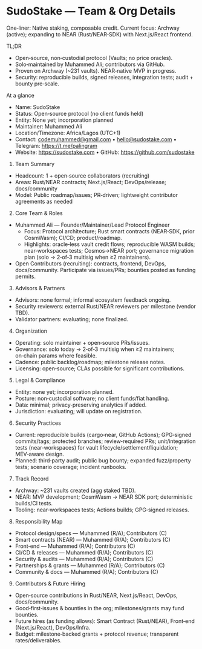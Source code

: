 
# SudoStake — Team & Org Details

One‑liner: Native staking, composable credit.
Current focus: Archway (active); expanding to NEAR (Rust/NEAR‑SDK) with Next.js/React frontend.

TL;DR
- Open‑source, non‑custodial protocol (Vaults; no price oracles).
- Solo‑maintained by Muhammed Ali; contributors via GitHub.
- Proven on Archway (~231 vaults). NEAR‑native MVP in progress.
- Security: reproducible builds, signed releases, integration tests; audit + bounty pre‑scale.

At a glance
- Name: SudoStake
- Status: Open‑source protocol (no client funds held)
- Entity: None yet; incorporation planned
- Maintainer: Muhammed Ali
- Location/Timezone: Africa/Lagos (UTC+1)
- Contact: codemuhammed@gmail.com • hello@sudostake.com • Telegram: https://t.me/palingram
- Website: https://sudostake.com • GitHub: https://github.com/sudostake

1) Team Summary
- Headcount: 1 + open‑source collaborators (recruiting)
- Areas: Rust/NEAR contracts; Next.js/React; DevOps/release; docs/community
- Model: Public roadmap/issues; PR‑driven; lightweight contributor agreements as needed

2) Core Team & Roles
- Muhammed Ali — Founder/Maintainer/Lead Protocol Engineer
  - Focus: Protocol architecture; Rust smart contracts (NEAR‑SDK, prior CosmWasm); CI/CD; product/roadmap.
  - Highlights: oracle‑less vault credit flows; reproducible WASM builds; near‑workspaces tests; Cosmos→NEAR port; governance migration plan (solo → 2‑of‑3 multisig when ≥2 maintainers).
- Open Contributors (recruiting): contracts, frontend, DevOps, docs/community. Participate via issues/PRs; bounties posted as funding permits.

3) Advisors & Partners
- Advisors: none formal; informal ecosystem feedback ongoing.
- Security reviewers: external Rust/NEAR reviewers per milestone (vendor TBD).
- Validator partners: evaluating; none finalized.

4) Organization
- Operating: solo maintainer + open‑source PRs/issues.
- Governance: solo today → 2‑of‑3 multisig when ≥2 maintainers; on‑chain params where feasible.
- Cadence: public backlog/roadmap; milestone release notes.
- Licensing: open‑source; CLAs possible for significant contributions.

5) Legal & Compliance
- Entity: none yet; incorporation planned.
- Posture: non‑custodial software; no client funds/fiat handling.
- Data: minimal; privacy‑preserving analytics if added.
- Jurisdiction: evaluating; will update on registration.

6) Security Practices
- Current: reproducible builds (cargo‑near, GitHub Actions); GPG‑signed commits/tags; protected branches; review‑required PRs; unit/integration tests (near‑workspaces) for vault lifecycle/settlement/liquidation; MEV‑aware design.
- Planned: third‑party audit; public bug bounty; expanded fuzz/property tests; scenario coverage; incident runbooks.

7) Track Record
- Archway: ~231 vaults created (agg staked TBD).
- NEAR: MVP development; CosmWasm → NEAR SDK port; deterministic builds/CI tests.
- Tooling: near‑workspaces tests; Actions builds; GPG‑signed releases.

8) Responsibility Map
- Protocol design/specs — Muhammed (R/A); Contributors (C)
- Smart contracts (NEAR) — Muhammed (R/A); Contributors (C)
- Front‑end — Muhammed (R/A); Contributors (C)
- CI/CD & releases — Muhammed (R/A); Contributors (C)
- Security & audits — Muhammed (R/A); Contributors (C)
- Partnerships & grants — Muhammed (R/A); Contributors (C)
- Community & docs — Muhammed (R/A); Contributors (C)

9) Contributors & Future Hiring
- Open‑source contributions in Rust/NEAR, Next.js/React, DevOps, docs/community.
- Good‑first‑issues & bounties in the org; milestones/grants may fund bounties.
- Future hires (as funding allows): Smart Contract (Rust/NEAR), Front‑end (Next.js/React), DevOps/Infra.
- Budget: milestone‑backed grants + protocol revenue; transparent rates/deliverables.
